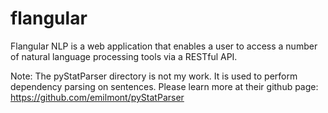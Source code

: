 # flangular

Flangular NLP is a web application that enables a user to access a number of natural language processing tools via a RESTful API. 

Note: The pyStatParser directory is not my work. It is used to perform dependency parsing on sentences.  Please learn more at their github page: https://github.com/emilmont/pyStatParser 
